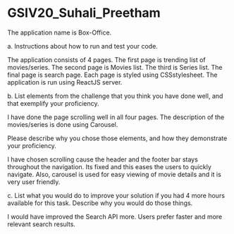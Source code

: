 # GSIV20_Suhali_Preetham
The application name is Box-Office.

a. Instructions about how to run and test your code.

The application consists of 4 pages. The first page is trending list of movies/series. The second page is Movies list. The third is Series list. The final page is search page.
Each page is styled using CSSstylesheet. The application is run using ReactJS server.

b. List elements from the challenge that you think you have done well, and that exemplify your proficiency. 

I have done the page scrolling well in all four pages. The description of the movies/series is done using Carousel.

Please describe why you chose those elements, and how they demonstrate your proficiency.

I have chosen scrolling cause the header and the footer bar stays throughout the navigation. Its fixed and this eases the users to quickly navigate. Also, carousel is used for easy viewing of movie details and it is very user friendly.  

c. List what you would do to improve your solution if you had 4 more hours available for this task.  Describe why you would do those things. 

I would have improved the Search API more. Users prefer faster and more relevant search results.
